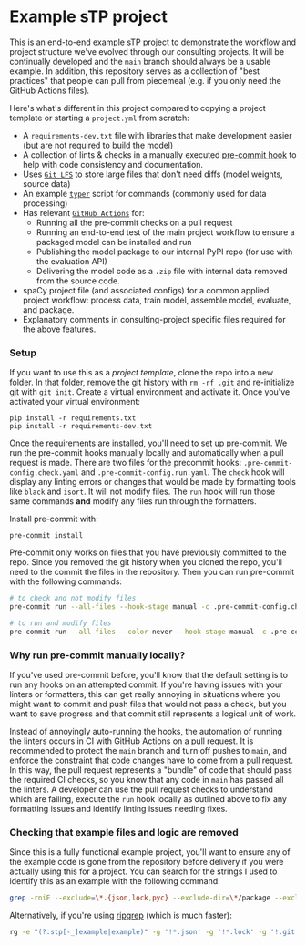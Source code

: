 # Example sTP project

This is an end-to-end example sTP project to demonstrate the workflow and project structure we've evolved through our consulting projects. It will be continually developed and the `main` branch should always be a usable example. In addition, this repository serves as a collection of "best practices" that people can pull from piecemeal (e.g. if you only need the GitHub Actions files).

Here's what's different in this project compared to copying a project template or starting a `project.yml` from scratch:
- A `requirements-dev.txt` file with libraries that make development easier (but are not required to build the model)
- A collection of lints & checks in a manually executed [pre-commit hook](https://pre-commit.com/) to help with code consistency and documentation.
- Uses [`Git LFS`](https://git-lfs.github.com/) to store large files that don't need diffs (model weights, source data)
- An example [`typer`](https://typer.tiangolo.com/) script for commands (commonly used for data processing)
- Has relevant [`GitHub Actions`](https://docs.github.com/en/actions) for:
  - Running all the pre-commit checks on a pull request
  - Running an end-to-end test of the main project workflow to ensure a packaged model can be installed and run
  - Publishing the model package to our internal PyPI repo (for use with the evaluation API)
  - Delivering the model code as a `.zip` file with internal data removed from the source code.
- spaCy project file (and associated configs) for a common applied project workflow: process data, train model, assemble model, evaluate, and package.
- Explanatory comments in consulting-project specific files required for the above features.

### Setup

If you want to use this as a _project template_, clone the repo into a new folder. In that folder, remove the git history with `rm -rf .git` and re-initialize git with `git init`. Create a virtual environment and activate it. Once you've activated your virtual environment:

```
pip install -r requirements.txt
pip install -r requirements-dev.txt
```

Once the requirements are installed, you'll need to set up pre-commit. We run the pre-commit hooks manually locally and automatically when a pull request is made. There are two files for the precommit hooks: `.pre-commit-config.check.yaml` and `.pre-commit-config.run.yaml`. The `check` hook will display any linting errors or changes that would be made by formatting tools like `black` and `isort`. It will not modify files. The `run` hook will run those same commands **and** modify any files run through the formatters. 

Install pre-commit with:

```
pre-commit install
```

Pre-commit only works on files that you have previously committed to the repo. Since you removed the git history when you cloned the repo, you'll need to the commit the files in the repository. Then you can run pre-commit with the following commands:

```bash
# to check and not modify files
pre-commit run --all-files --hook-stage manual -c .pre-commit-config.check.yaml

# to run and modify files
pre-commit run --all-files --color never --hook-stage manual -c .pre-commit-config.run.yaml
```

### Why run pre-commit manually locally?

If you've used pre-commit before, you'll know that the default setting is to run any hooks on an attempted commit. If you're having issues with your linters or formatters, this can get really annoying in situations where you might want to commit and push files that would not pass a check, but you want to save progress and that commit still represents a logical unit of work. 

Instead of annoyingly auto-running the hooks, the automation of running the linters occurs in CI with GitHub Actions on a pull request. It is recommended to protect the `main` branch and turn off pushes to `main`, and enforce the constraint that code changes have to come from a pull request. In this way, the pull request represents a "bundle" of code that should pass the required CI checks, so you know that any code in `main` has passed all the linters. A developer can use the pull request checks to understand which are failing, execute the `run` hook locally as outlined above to fix any formatting issues and identify linting issues needing fixes.

### Checking that example files and logic are removed

Since this is a fully functional example project, you'll want to ensure any of the example code is gone from the repository before delivery if you were actually using this for a project. You can search for the strings I used to identify this as an example with the following command:

```bash
grep -rniE --exclude=\*.{json,lock,pyc} --exclude-dir=\*/package --exclude-dir=.git "(?:stp[-_]example|example)" .
```

Alternatively, if you're using [ripgrep](https://github.com/BurntSushi/ripgrep) (which is much faster):

```bash
rg -e "(?:stp[-_]example|example)" -g '!*.json' -g '!*.lock' -g '!.git' --hidden .
```

